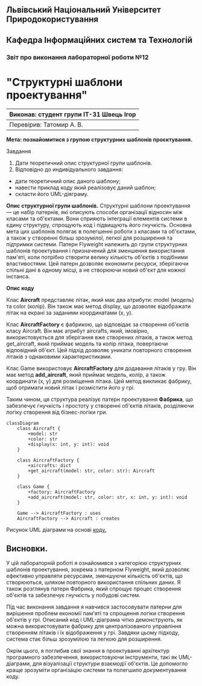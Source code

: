 ## Львівський Національний Університет Природокористування
## Кафедра Інформаційних систем та Технологій



### Звіт про виконання лабораторної роботи №12
# "Структурні шаблони проектування"



| Виконав: студент групи ІТ-31 Швець Ігор      |
|----------------------------------------------|
| Перевірив: Татомир А. В.                     |




**Мета: познайомитися з групою структурних шаблонів проєктування.**


Завдання

1. Дати теоретичний опис структурної групи шаблонів.
2. Відповідно до индивідуального завдання:
- дати теоретичний опис даного шаблону;
- навести приклад коду який реалізовує даний шаблон;
- скласти його UML-діяграму.

**Опис структурної групи шаблонів.**
Структурні шаблони проектування — це набір патернів, які описують способи організації відносин між класами та об'єктами.
Вони сприяють інтеграції елементів системи в єдину структуру, спрощують код і підвищують його гнучкість. 
Основна мета цих шаблонів полягає в полегшенні роботи з класами та об'єктами, а також у створенні більш зрозумілої, легкої для розширення та підтримки системи.
Патерн Flyweight належить до групи структурних шаблонів проектування і призначений для зменшення використання пам'яті, коли потрібно створити велику кількість об'єктів з подібними властивостями. 
Цей патерн дозволяє економити ресурси, зберігаючи спільні дані в одному місці, а не створюючи новий об'єкт для кожної інстанса.

**Опис коду**

Клас **Aircraft** представляє літак, який має два атрибути: model (модель) та color (колір). Він також має метод display, що дозволяє відображати літак на екрані за заданими координатами (x, y).

Клас **AircraftFactory** є фабрикою, що відповідає за створення об'єктів класу Aircraft. Він має атрибут aircrafts, який, імовірно, використовується для зберігання вже створених літаків, а також метод get_aircraft, який приймає модель та колір літака, повертаючи відповідний об'єкт. Цей підхід дозволяє уникати повторного створення літаків з однаковими характеристиками.

Клас Game використовує **AircraftFactory** для додавання літаків у гру. Він має метод **add_aircraft**, який приймає модель, колір, а також координати (x, y) для розміщення літака. Цей метод викликає фабрику, щоб отримати новий літак і розмістити його у грі.

Таким чином, ця структура реалізує патерн проектування **Фабрика**, що забезпечує гнучкість і простоту у створенні об'єктів літаків, розділяючи логіку створення від бізнес-логіки гри.

```mermaid
classDiagram
    class Aircraft {
        +model: str
        +color: str
        +display(x: int, y: int): void
    }

    class AircraftFactory {
        +aircrafts: dict
        +get_aircraft(model: str, color: str): Aircraft
    }

    class Game {
        +factory: AircraftFactory
        +add_aircraft(model: str, color: str, x: int, y: int): void
    }

    Game --> AircraftFactory : uses
    AircraftFactory --> Aircraft : creates
```
Рисунок UML діаграми на основі [коду.](./Code.py)



## Висновки. 

У цій лабораторній роботі я ознайомився з категорією структурних шаблонів проектування, зокрема з патерном Flyweight, який дозволяє ефективно управляти ресурсами, зменшуючи кількість об'єктів, що створюються, шляхом повторного використання спільних даних. Я також розглянув патерн Фабрика, який спрощує процес створення об'єктів та забезпечує гнучкість у побудові систем.

Під час виконання завдання я навчився застосовувати патерни для вирішення проблем економії пам'яті та спрощення логіки створення об'єктів у грі. Описаний код і UML-діаграма чітко демонструють, як можна використовувати фабрику для централізованого управління створенням літаків і їх відображення у грі. Завдяки цьому підходу, система стає більш зрозумілою та легкою для розширення.

Окрім цього, я поглибив свої знання в проектуванні архітектур програмного забезпечення, використовуючи інструменти, такі як UML-діаграми, для візуалізації структури взаємодії об'єктів. Це допомогло краще зрозуміти організацію системи та полегшило документування коду.